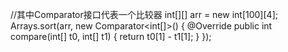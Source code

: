 //其中Comparator接口代表一个比较器
int[][] arr = new int[100][4];
Arrays.sort(arr, new Comparator<int[]>() {
    @Override
    public int compare(int[] t0, int[] t1) {
        return t0[1] - t1[1];
    }
});